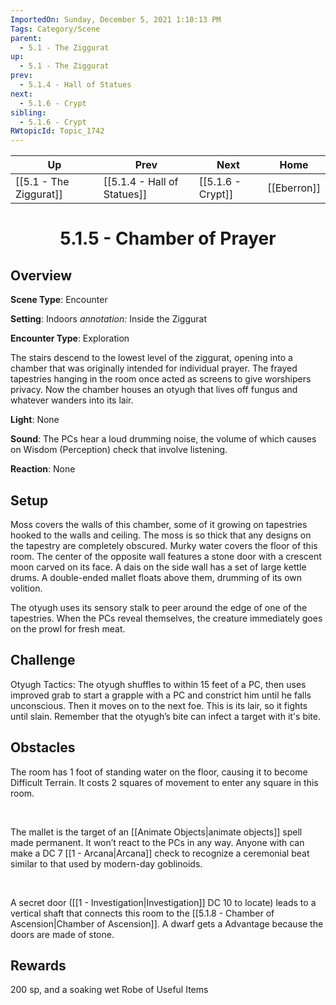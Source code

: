 ```yaml
---
ImportedOn: Sunday, December 5, 2021 1:10:13 PM
Tags: Category/Scene
parent:
  - 5.1 - The Ziggurat
up:
  - 5.1 - The Ziggurat
prev:
  - 5.1.4 - Hall of Statues
next:
  - 5.1.6 - Crypt
sibling:
  - 5.1.6 - Crypt
RWtopicId: Topic_1742
---
```


| Up | Prev | Next | Home |
|----|------|------|------|
| [[5.1 - The Ziggurat]] | [[5.1.4 - Hall of Statues]] | [[5.1.6 - Crypt]] | [[Eberron]] |

# <center>5.1.5 - Chamber of Prayer</center>

## Overview

**Scene Type**: Encounter

**Setting**: Indoors
*annotation:* Inside the Ziggurat

**Encounter Type**: Exploration

The stairs descend to the lowest level of the ziggurat, opening into a chamber that was originally intended for individual prayer. The frayed tapestries hanging in the room once acted as screens to give worshipers privacy. Now the chamber houses an otyugh that lives off fungus and whatever wanders into its lair.

**Light**: None

**Sound**: The PCs hear a loud drumming noise, the volume of which causes on Wisdom (Perception) check that involve listening.

**Reaction**: None

## Setup

Moss covers the walls of this chamber, some of it growing on tapestries hooked to the walls and ceiling. The moss is so thick that any designs on the tapestry are completely obscured. Murky water covers the floor of this room. The center of the opposite wall features a stone door with a crescent moon carved on its face. A dais on the side wall has a set of large kettle drums. A double-ended mallet floats above them, drumming of its own volition.

The otyugh uses its sensory stalk to peer around the edge of one of the tapestries. When the PCs reveal themselves, the creature immediately goes on the prowl for fresh meat.

## Challenge

Otyugh Tactics: The otyugh shuffles to within 15 feet of a PC, then uses improved grab to start a grapple with a PC and constrict him until he falls unconscious. Then it moves on to the next foe. This is its lair, so it fights until slain. Remember that the otyugh’s bite can infect a target with it's bite.

## Obstacles

The room has 1 foot of standing water on the floor, causing it to become Difficult Terrain. It costs 2 squares of movement to enter any square in this room. 

 

The mallet is the target of an [[Animate Objects|animate objects]] spell made permanent. It won’t react to the PCs in any way. Anyone with can make a DC 7 [[1 - Arcana|Arcana]] check to recognize a ceremonial beat similar to that used by modern-day goblinoids. 

 

A secret door ([[1 - Investigation|Investigation]] DC 10 to locate) leads to a vertical shaft that connects this room to the [[5.1.8 - Chamber of Ascension|Chamber of Ascension]]. A dwarf gets a Advantage because the doors are made of stone.

## Rewards

200 sp, and a soaking wet Robe of Useful Items
